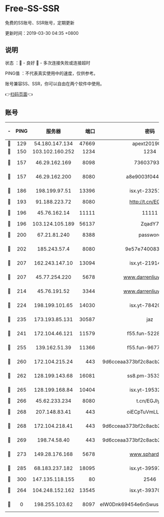 # Free-SS-SSR

免费的SS账号、SSR账号，定期更新

更新时间：2019-03-30 04:35 +0800

## 说明

状态     ：🙂 - 良好 🙁 - 多次连接失败或连接超时

PING值   ：不代表真实使用中的速度，仅供参考。

账号兼容SS、SSR，你可以自由在两个软件中使用。

👉[扫码页面](https://liesauer.github.io/Free-SS-SSR/)👈

## 账号

|-|PING|服务器|端口|密码|加密方式|区域|
|:----:|:----:|:-----:|-----:|:----:|:----:|:----:|
|🙂|129|54.180.147.134|47669|apext2019001|chacha20|KR|
|🙂|150|103.102.160.252|1234|1234|rc4-md5|JP|
|🙂|157|46.29.162.169|8098|7360379305|aes-256-cfb||
|🙂|157|46.29.162.200|8080|a8e9003f0449cea5|chacha20-ietf|RU|
|🙂|186|198.199.97.51|13396|isx.yt-23251925|aes-256-cfb|US|
|🙂|193|91.188.223.72|8080|http://t.cn/EGJIyrl|rc4-md5|RU|
|🙂|196|45.76.162.14|11111|11111|aes-256-cfb|SG|
|🙂|196|103.124.105.189|56137|ZqadY7|chacha20|US|
|🙂|200|67.21.81.240|8388|password|aes-256-cfb|US|
|🙂|202|185.243.57.4|8080|9e57e7400838a01e|chacha20-ietf|US|
|🙂|207|162.243.147.10|13094|isx.yt-21914576|aes-256-cfb|US|
|🙂|207|45.77.254.220|5678|www.darrenliuwei.com|aes-256-cfb|SG|
|🙂|214|45.76.191.52|3344|www.darrenliuwei.com|aes-256-cfb|JP|
|🙂|224|198.199.101.65|14030|isx.yt-78420788|aes-256-cfb|US|
|🙂|235|173.193.85.131|30587|jaz|aes-256-cfb|US|
|🙂|241|172.104.46.121|11579|f55.fun-52285743|aes-256-cfb|SG|
|🙂|255|139.162.51.39|11366|f55.fun-96775690|aes-256-cfb|SG|
|🙂|260|172.104.215.24|443|9d6cceaa373bf2c8acb22e60b6a58be6|aes-256-cfb|US|
|🙂|262|128.199.143.68|16081|ss8.pm-35330221|aes-256-cfb|SG|
|🙂|265|128.199.168.84|10404|isx.yt-19532178|aes-256-cfb|SG|
|🙂|266|45.62.233.234|8080|t.cn/EGJIyrl|rc4-md5|CA|
|🙂|268|207.148.83.41|443|oiECpTuVmLLxk4Ts|aes-256-cfb|AU|
|🙂|268|172.104.218.41|443|9d6cceaa373bf2c8acb22e60b6a58be6|aes-256-cfb|US|
|🙂|269|198.74.58.40|443|9d6cceaa373bf2c8acb22e60b6a58be6|aes-256-cfb|US|
|🙂|273|149.28.176.168|5678|www.sphard.com|aes-256-cfb|AU|
|🙂|285|68.183.237.182|18095|isx.yt-39597881|aes-256-cfb|SG|
|🙂|300|147.135.118.155|80|2546|chacha20|US|
|🙂|264|104.248.152.162|13545|isx.yt-39370951|aes-256-cfb|SG|
|🙁|0|198.255.103.62|8097|eIW0Dnk69454e6nSwuspv9DmS201tQ0D|aes-256-cfb|US|
